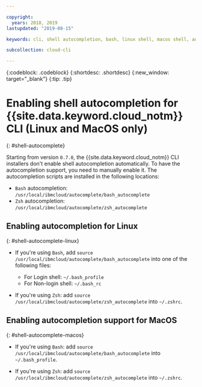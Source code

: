```yaml
---

copyright:
  years: 2018, 2019
lastupdated: "2019-08-15"

keywords: cli, shell autocompletion, bash, linux shell, macos shell, autocompletion, autocompletion support, shell

subcollection: cloud-cli

---
```


{:codeblock: .codeblock} 
{:shortdesc: .shortdesc}
{:new_window: target="_blank"}
{:tip: .tip}

# Enabling shell autocompletion for {{site.data.keyword.cloud_notm}} CLI (Linux and MacOS only)
{: #shell-autocomplete}

Starting from version `0.7.0`, the {{site.data.keyword.cloud_notm}} CLI installers don't enable shell autocompletion automatically. To have the autocompletion support, you need to manually enable it. The autocompletion scripts are installed in the following locations:

* `Bash` autocompletion: `/usr/local/ibmcloud/autocomplete/bash_autocomplete`
* `Zsh` autocompletion: `/usr/local/ibmcloud/autocomplete/zsh_autocomplete`

## Enabling autocompletion for Linux
{: #shell-autocomplete-linux}

* If you're using `Bash`, add 
`source /usr/local/ibmcloud/autocomplete/bash_autocomplete` into one of the following files:

  * For Login shell: `~/.bash_profile`
  * For Non-login shell: `~/.bash_rc`
  
* If you're using `Zsh`: add 
`source /usr/local/ibmcloud/autocomplete/zsh_autocomplete` into `~/.zshrc`.

## Enabling autocompletion support for MacOS
{: #shell-autocomplete-macos}

* If you're using `Bash`: add 
`source /usr/local/ibmcloud/autocomplete/bash_autocomplete` into `~/.bash_profile`.

* If you're using `Zsh`: add 
`source /usr/local/ibmcloud/autocomplete/zsh_autocomplete` into `~/.zshrc`.
